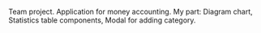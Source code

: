 Team project.
Application for money accounting.
My part: Diagram chart, Statistics table components, Modal for adding category.
